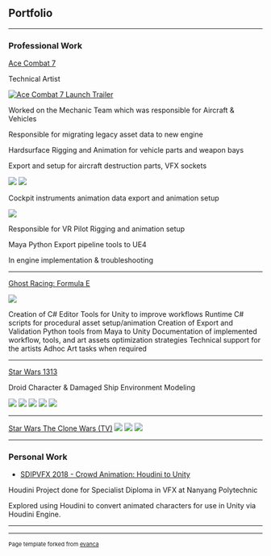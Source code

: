 ## Portfolio

---

### Professional Work 

[Ace Combat 7](https://youtu.be/HnU9v1IE1nw?t=15)

Technical Artist

[![Ace Combat 7 Launch Trailer](images/AceCombat_Planes.jpg)](https://youtu.be/HnU9v1IE1nw?t=15)

Worked on the Mechanic Team which was responsible for Aircraft & Vehicles

Responsible for migrating legacy asset data to new engine

Hardsurface Rigging and Animation for vehicle parts and weapon bays

Export and setup for aircraft destruction parts, VFX sockets

<img src="images/AceCombat01.jpg?raw=true"/>
<img src="images/AceCombat02.jpg?raw=true"/>

Cockpit instruments animation data export and animation setup

<img src="images/AceCombat_Cockpit.jpg?raw=true"/>

Responsible for VR Pilot Rigging and animation setup

Maya Python Export pipeline tools to UE4

In engine implementation & troubleshooting



---
[Ghost Racing: Formula E](https://www.youtube.com/watch?v=ZhsEcBofBSo)

<img src="images/GhostRacing03.jpg?raw=true"/>

Creation of C# Editor Tools for Unity to improve workflows
Runtime C# scripts for procedural asset setup/animation 
Creation of Export and Validation Python tools from Maya to Unity
Documentation of implemented workflow, tools, and art assets optimization strategies
Technical support for the artists
Adhoc Art tasks when required



---
[Star Wars 1313](https://youtu.be/vh820gAO7e8?t=130)

Droid Character & Damaged Ship Environment Modeling

<img src="images/1313_screenshot_3.jpg?raw=true"/>
<img src="images/1313_screenshot_5.jpg?raw=true"/>
<img src="images/1313_screenshot_9.jpg?raw=true"/>
<img src="images/1313_screenshot_12.jpg?raw=true"/>
<img src="images/1313_screenshot_16.jpg?raw=true"/>

---
[Star Wars The Clone Wars (TV)](http://example.com/)
<img src="images/buzzdroid01.png?raw=true"/>
<img src="images/buzzdroid02.png?raw=true"/>
<img src="images/buzzdroid03.png?raw=true"/>

---

### Personal Work

- [SDIPVFX 2018 - Crowd Animation: Houdini to Unity](https://docs.google.com/presentation/d/1nuwsu4v7RLQ45O0eFmXiSSW_0MKI0wT9Tfr_FqbIhn4/edit?usp=sharing)

Houdini Project done for Specialist Diploma in VFX at Nanyang Polytechnic

Explored using Houdini to convert animated characters for use in Unity via Houdini Engine.

---




---
<p style="font-size:11px">Page template forked from <a href="https://github.com/evanca/quick-portfolio">evanca</a></p>
<!-- Remove above link if you don't want to attibute -->
